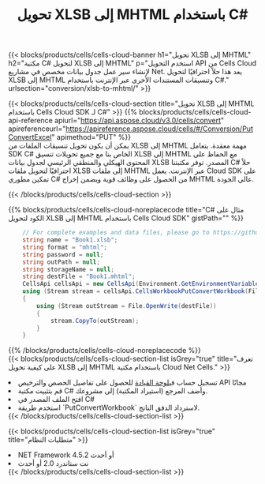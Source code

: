 ﻿---
title:  تحويل XLSB إلى MHTML باستخدام C#
description:  استخدام Aspose.Cells Cloud SDK لـ C# لتحويل ملف تنسيق XLSB إلى ملف تنسيق MHTML.
kwords: Excel, Convert XLSB to MHTML, REST, C#
howto: How to convert XLSB to MHTML using Aspose.Cells Cloud C# library.
---
{{< blocks/products/cells/cells-cloud-banner h1="تحويل XLSB إلى MHTML" h2="مكتبة C# لتحويل XLSB إلى MHTML" p="استخدم التحويل API من Cells Cloud لإنشاء سير عمل جدول بيانات مخصص في مشاريع Net. يعد هذا حلاً احترافيًا لتحويل XLSB إلى MHTML وتنسيقات المستندات الأخرى عبر الإنترنت باستخدام C#." urlsection="conversion/xlsb-to-mhtml/" >}}

{{< blocks/products/cells/cells-cloud-section title="تحويل XLSB إلى MHTML باستخدام Cells Cloud SDK لـ C#" >}}
{{% blocks/products/cells/cells-cloud-api-reference apiurl="https://api.aspose.cloud/v3.0/cells/convert" apireferenceurl="https://apireference.aspose.cloud/cells/#/Conversion/PutConvertExcel" apimethod="PUT" %}}
<br/>
يمكن أن يكون تحويل تنسيقات الملفات من XLSB إلى MHTML مهمة معقدة. يتعامل SDK C# الخاص بنا مع جميع تحويلات تنسيق XLSB إلى MHTML مع الحفاظ على المحتوى الهيكلي والمنطقي الرئيسي لجدول بيانات XLSB المصدر. توفر مكتبتنا C# حلاً احترافيًا لتحويل ملفات XLSB إلى ملفات MHTML عبر الإنترنت. يعمل Cloud SDK على تمكين مطوري C# من الحصول على وظائف قوية ويضمن إخراج MHTML عالي الجودة.

{{< /blocks/products/cells/cells-cloud-section >}}

{{% blocks/products/cells/cells-cloud-noreplacecode title="C# مثال على الكود لتحويل XLSB إلى MHTML باستخدام Cells Cloud SDK" gistPath="" %}}
 
```cs
    // For complete examples and data files, please go to https://github.com/aspose-cells-cloud/aspose-cells-cloud-dotnet/
    string name = "Book1.xlsb";
    string format = "mhtml";
    string password = null;
    string outPath = null;
    string storageName = null;
    string destFile = "Book1.mhtml";
    CellsApi cellsApi = new CellsApi(Environment.GetEnvironmentVariable("ProductClientId"), Environment.GetEnvironmentVariable("ProductClientSecret"));
    using (Stream stream = cellsApi.CellsWorkbookPutConvertWorkbook(File.OpenRead(name), format, password, outPath, storageName))
    {
        using (Stream outStream = File.OpenWrite(destFile))
        {
            stream.CopyTo(outStream);
        }
    }
```
 
{{% /blocks/products/cells/cells-cloud-noreplacecode %}}
<br/>
{{< blocks/products/cells/cells-cloud-section-list isGrey="true" title="تعرف على كيفية تحويل XLSB إلى MHTML باستخدام مكتبة Cloud Net Cells." >}}
<li> تسجيل حساب في<a href="https://dashboard.aspose.cloud/">لوحة القيادة</a> للحصول على تفاصيل الحصص والترخيص API مجانًا</li>
<li>قم بتثبيت مكتبة C# وأضف المرجع (استيراد المكتبة) إلى مشروعك.</li>
<li>افتح الملف المصدر في C#</li>
<li>استخدم طريقة `PutConvertWorkbook` لاسترداد الدفق الناتج.</li>
{{< /blocks/products/cells/cells-cloud-section-list >}}

{{< blocks/products/cells/cells-cloud-section-list isGrey="true" title="متطلبات النظام" >}}
<li>NET Framework 4.5.2 أو أحدث</li>
<li>نت ستاندرد 2.0 أو أحدث</li>
{{< /blocks/products/cells/cells-cloud-section-list >}}
